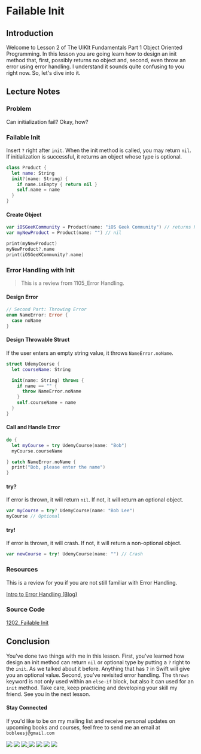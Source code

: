 # Failable Init

## Introduction
Welcome to Lesson 2 of The UIKIt Fundamentals Part 1 Object Oriented Programming. In this lesson you are going learn how to design an init method that, first, possibly returns no object and, second, even throw an error using error handling. I understand it sounds quite confusing to you right now. So, let's dive into it.

## Lecture Notes
### Problem
Can initialization fail? Okay, how?

### Failable Init
Insert `?` right after `init`. When the init method is called, you may return `nil`.  If initialization is successful, it returns an object whose type is optional.

```swift
class Product {
  let name: String
  init?(name: String) {
    if name.isEmpty { return nil }
    self.name = name
  }
}
```
#### Create Object
```swift
var iOSGeeKCommunity = Product(name: "iOS Geek Community") // returns Product?
var myNewProduct = Product(name: "") // nil

print(myNewProduct)
myNewProduct?.name
print(iOSGeeKCommunity?.name)
```

### Error Handling with Init
> This is a review from 1105_Error Handling.

#### Design Error
```swift
// Second Part: Throwing Error
enum NameError: Error {
  case noName
}
```

#### Design Throwable Struct
If the user enters an empty string value, it throws `NameError.noName`.

```swift
struct UdemyCourse {
  let courseName: String

  init(name: String) throws {
    if name == "" {
      throw NameError.noName
    }
    self.courseName = name
  }
}
```

#### Call and Handle Error
```swift
do {
  let myCourse = try UdemyCourse(name: "Bob")
  myCourse.courseName

} catch NameError.noName {
  print("Bob, please enter the name")
}
```

#### try?
If error is thrown, it will return `nil`. If not, it will return an optional object.

```swift
var myCourse = try? UdemyCourse(name: "Bob Lee")
myCourse // Optional
```

#### try!
If error is thrown, it will crash. If not, it will return a non-optional object.
```swift
var newCourse = try! UdemyCourse(name: "") // Crash
```

### Resources
This is a review for you if you are not still familiar with Error Handling.

[Intro to Error Handling (Blog)](https://medium.com/ios-geek-community/intro-to-error-handling-in-swift-3-edb2ce6a6668#.2uk9hyp7h)

### Source Code
[1202_Failable Init](https://www.dropbox.com/sh/hf36tvvnzqbx8ke/AABB67EWiJ8GMN-BU-EHjPwXa?dl=0)

## Conclusion
You've done two things with me in this lesson. First, you've learned how design an init method can return `nil` or optional type by putting a `?` right to the `init`. As we talked about it before. Anything that has `?` in Swift will give you an optional value. Second, you've revisited error handling. The `throws` keyword is not only used within an `else-if` block, but also it can used for an `init` method. Take care, keep practicing and developing your skill my friend. See you in the next lesson.

#### Stay Connected
If you'd like to be on my mailing list and receive personal updates on upcoming books and courses, feel free to send me an email at `bobleesj@gmail.com`
<p>
<a href="http://bobthedeveloper.io"><img src="https://img.shields.io/badge/Personal-Website-333333.svg"></a>
<a href="https://facebook.com/bobthedeveloper"><img src="https://img.shields.io/badge/Facebook-Like-3B5998.svg"></a> <a href="https://youtube.com/bobthedeveloper"><img src="https://img.shields.io/badge/YouTube-Subscribe-CE1312.svg"</a> <a href="https://twitter.com/bobleesj"><img src="https://img.shields.io/badge/Twitter-Follow-55ACEE.svg"></a> <a href="https://instagram.com/bobthedev
"><img src="https://img.shields.io/badge/Instagram-Follow-BB2F92.svg"></a> <a href="https://linkedin.com/in/bobleesj"><img src= "https://img.shields.io/badge/LinkedIn-Connect-0077B5.svg"></a>
<a href="https://medium.com/@bobleesj"><img src="https://img.shields.io/badge/Medium-Read-00AB6C.svg"/></a>
</p>
